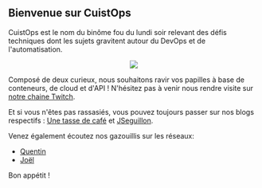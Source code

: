 ## Bienvenue sur CuistOps

CuistOps est le nom du binôme fou du lundi soir relevant des défis techniques dont les sujets gravitent autour du DevOps et de l'automatisation.

<p align="center">
<img src="https://avatars.githubusercontent.com/u/162302167">
</p>

Composé de deux curieux, nous souhaitons ravir vos papilles à base de conteneurs, de cloud et d'API ! N'hésitez pas à venir nous rendre visite sur [notre chaine Twitch](https://twitch.tv/cuistops).

Et si vous n'êtes pas rassasiés, vous pouvez toujours passer sur nos blogs respectifs : [Une tasse de café](https://une-tasse-de.cafe) et [JSeguillon](https://jseguillon.io/).

Venez également écoutez nos gazouillis sur les réseaux:
- [Quentin](https://twitter.com/TheBidouilleur)
- [Joël](https://twitter.com/JSeguillon)

Bon appétit !
